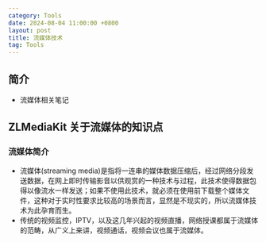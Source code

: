 ```yaml
---
category: Tools
date: 2024-08-04 11:00:00 +0800
layout: post
title: 流媒体技术
tag: Tools
---
```

## 简介

+ 流媒体相关笔记

## ZLMediaKit 关于流媒体的知识点

### 流媒体简介

+ 流媒体(streaming media)是指将一连串的媒体数据压缩后，经过网络分段发送数据，在网上即时传输影音以供观赏的一种技术与过程，此技术使得数据包得以像流水一样发送；如果不使用此技术，就必须在使用前下载整个媒体文件，这种对于实时性要求比较高的场景而言，显然是不现实的，所以流媒体技术为此孕育而生。
+ 传统的视频监控，IPTV，以及这几年兴起的视频直播，网络授课都属于流媒体的范畴，从广义上来讲，视频通话，视频会议也属于流媒体。